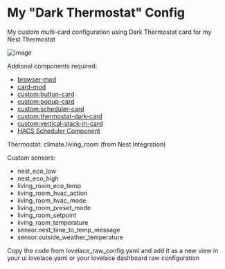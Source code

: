 # My "Dark Thermostat" Config

My custom multi-card configuration using Dark Thermostat card for my Nest Thermostat

![image](https://community-assets.home-assistant.io/original/3X/7/f/7fd8149d76be7736f1e209c62abfc2888e1acc21.png) 

Addional components required:
 - [browser-mod](https://github.com/thomasloven/hass-browser_mod)
 - [card-mod](https://github.com/thomasloven/lovelace-card-mod)
 - [custom:button-card](https://github.com/custom-cards/button-card)
 - [custom:popup-card](https://github.com/thomasloven/lovelace-popup-card)
 - [custom:scheduler-card](https://github.com/nielsfaber/scheduler-card)
 - [custom:thermostat-dark-card](https://github.com/ciotlosm/lovelace-thermostat-dark-card)
 - [custom:vertical-stack-in-card](https://github.com/ofekashery/vertical-stack-in-card)
 - [HACS Scheduler Component](https://github.com/nielsfaber/scheduler-component)
 
Thermostat: climate.living_room (from Nest Integration)

Custom sensors:
 - nest_eco_low
 - nest_eco_high
 - living_room_eco_temp
 - living_room_hvac_action
 - living_room_hvac_mode
 - living_room_preset_mode
 - living_room_setpoint
 - living_room_temperature
 - sensor.nest_time_to_temp_message
 - sensor.outside_weather_temperature

Copy the code from lovelace_raw_config.yaml and add it as a new view in your ui.lovelace.yaml or your lovelace dashboard raw configuration
